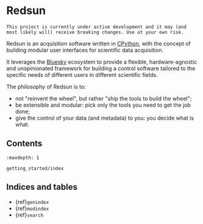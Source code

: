 # Redsun

```{warning}
This project is currently under active development and it may (and most likely will) receive breaking changes. Use at your own risk.
```

Redsun is an acquisition software written in [CPython], with the concept of building modular user interfaces for scientific data acquisition.

It leverages the [Bluesky] ecosystem to provide a flexible, hardware-agnostic and unopinionated framework for building a control software tailored to the specific needs of different users in different scientific fields.

The philosophy of Redsun is to:

- not "reinvent the wheel", but rather "ship the tools to build the wheel";
- be extensible and modular: pick only the tools you need to get the job done;
- give the control of your data (and metadata) to you: you decide what is what.

## Contents

```{toctree}
:maxdepth: 1

getting_started/index
```

## Indices and tables

- {ref}`genindex`
- {ref}`modindex`
- {ref}`search`

[bluesky]: https://blueskyproject.io/bluesky/main/index.html
[cpython]: https://www.python.org/
